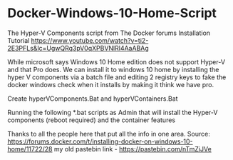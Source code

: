 # Docker-Windows-10-Home-Script
The Hyper-V Components script from The Docker forums
Installation Tutorial
https://www.youtube.com/watch?v=ti2-2E3PFLs&lc=UgwQRq3pV0qXPBVNlRl4AaABAg

While microsoft says Windows 10 Home edition does not support Hyper-V and that Pro does.
We can install it to windows 10 home by installing the hyper V components via a batch file and editing 2 registry keys 
to fake the docker windows check when it installs by making it think we have pro.


Create hyperVComponents.Bat and hyperVContainers.Bat

Running the following *.bat scripts as Admin that will install the Hyper-V components (reboot required)
and the container features

Thanks to all the people here that put all the info in one area.
Source: https://forums.docker.com/t/installing-docker-on-windows-10-home/11722/28
my old pastebin link - https://pastebin.com/nTmZiJVe
